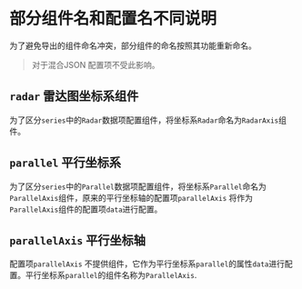 
# 部分组件名和配置名不同说明

为了避免导出的组件命名冲突，部分组件的命名按照其功能重新命名。

> 对于混合JSON 配置项不受此影响。

## `radar` 雷达图坐标系组件

为了区分`series`中的`Radar`数据项配置组件，将坐标系`Radar`命名为`RadarAxis`组件。

## `parallel` 平行坐标系

为了区分`series`中的`Parallel`数据项配置组件，将坐标系`Parallel`命名为`ParallelAxis`组件，原来的平行坐标轴的配置项`parallelAxis` 将作为`ParallelAxis`组件的配置项`data`进行配置。

## `parallelAxis` 平行坐标轴

配置项`parallelAxis` 不提供组件，它作为平行坐标系`parallel`的属性`data`进行配置。平行坐标系`parallel`的组件名称为`ParallelAxis`.
